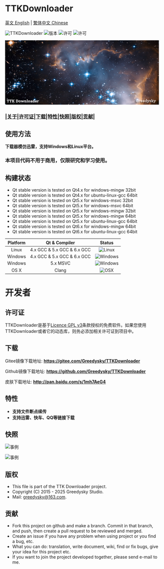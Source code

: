 # TTKDownloader
[英文 English](README.md) | [繁体中文 Chinese](README_tc.md)

![TTKDownloader](https://img.shields.io/badge/Greedysky-TTKDownloader-green.svg?style=flat-square)
![版本](https://img.shields.io/github/v/release/Greedysky/TTKDownloader?style=flat-square&label=Version)
![许可](https://img.shields.io/badge/License-GPL%20V3-yellowgreen.svg?style=flat-square)
![许可](https://img.shields.io/badge/License-LGPL%20V3-yellow.svg?style=flat-square)

![徽标](TTKResource/logo_banner.png?raw=true)

### **|[关于](README_cn.md#使用方法)|[许可证](README_cn.md#许可证)|[下载](README_cn.md#下载)|[特性](README_cn.md#特性)|[快照](README_cn.md#快照)|[版权](README_cn.md#版权)|[贡献](README_cn.md#贡献)|**

使用方法
--------
**下载器模仿迅雷，支持Windows和Linux平台。**

### 本项目代码不用于商用，仅限研究和学习使用。

## 构建状态
 * Qt stable version is tested on Qt4.x for windows-mingw 32bit
 * Qt stable version is tested on Qt4.x for ubuntu-linux-gcc 64bit
 * Qt stable version is tested on Qt5.x for windows-msvc 32bit
 * Qt stable version is tested on Qt5.x for windows-msvc 64bit
 * Qt stable version is tested on Qt5.x for windows-mingw 32bit
 * Qt stable version is tested on Qt5.x for windows-mingw 64bit
 * Qt stable version is tested on Qt5.x for ubuntu-linux-gcc 64bit
 * Qt stable version is tested on Qt6.x for windows-mingw 64bit
 * Qt stable version is tested on Qt6.x for ubuntu-linux-gcc 64bit

| Platform | Qt & Compiler               | Status                                                                 |
| :---:    | :---:                       | :---:                                                                  |
| Linux    | 4.x GCC & 5.x GCC & 6.x GCC | ![Linux](https://img.shields.io/badge/build-passing-brightgreen.svg)   |
| Windows  | 4.x GCC & 5.x GCC & 6.x GCC | ![Windows](https://img.shields.io/badge/build-passing-brightgreen.svg) |
| Windows  | 5.x MSVC                    | ![Windows](https://img.shields.io/badge/build-passing-brightgreen.svg) |
| OS X     | Clang                       | ![OSX](https://img.shields.io/badge/build-unknown-lightgrey.svg)       |

# 开发者

许可证
--------
TTKDownloader是基于[Licence GPL v3](LICENSE)条款授权的免费软件。如果您使用TTKDownloader或者它的动态库，则务必添加相关许可证到项目中。

下载
--------
Gitee镜像下载地址: **<u>https://gitee.com/Greedysky/TTKDownloader</u>**

Github镜像下载地址: **<u>https://github.com/Greedysky/TTKDownloader</u>**

皮肤下载地址: **<u>http://pan.baidu.com/s/1mh7AeG4</u>**

特性
--------
 * **支持文件断点续传**
 * **支持迅雷、快车、QQ等链接下载**

快照
--------
![事例](TTKResource/demo/demo.jpg?raw=true)

![事例](TTKResource/demo/demo2.jpg?raw=true)

版权
--------
 * This file is part of the TTK Downloader project.
 * Copyright (C) 2015 - 2025 Greedysky Studio.
 * Mail: greedysky@163.com.

贡献
--------
 * Fork this project on github and make a branch. Commit in that branch, and push, then create a pull request to be reviewed and merged.
 * Create an issue if you have any problem when using project or you find a bug, etc.
 * What you can do: translation, write document, wiki, find or fix bugs, give your idea for this project etc.
 * If you want to join the project developed together, please send e-mail to me.
